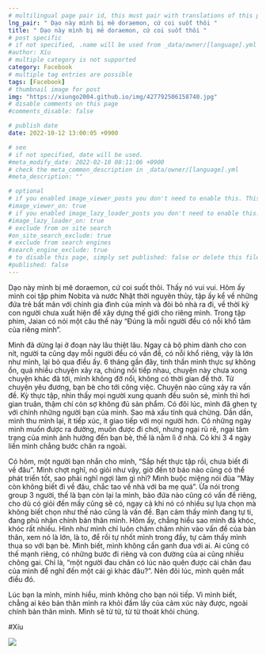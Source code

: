 ```yaml
---
# multilingual page pair id, this must pair with translations of this page. (This name must be unique)
lng_pair: " Dạo này mình bị mê doraemon, cứ coi suốt thôi "
title: " Dạo này mình bị mê doraemon, cứ coi suốt thôi "
# post specific
# if not specified, .name will be used from _data/owner/[language].yml
#author: Xíu
# multiple category is not supported
category: Facebook
# multiple tag entries are possible
tags: [Facebook]
# thumbnail image for post
img: "https://xiungo2004.github.io/img/427792506158740.jpg"
# disable comments on this page
#comments_disable: false

# publish date
date: 2022-10-12 13:00:05 +0900

# seo
# if not specified, date will be used.
#meta_modify_date: 2022-02-10 08:11:06 +0900
# check the meta_common_description in _data/owner/[language].yml
#meta_description: ""

# optional
# if you enabled image_viewer_posts you don't need to enable this. This is only if image_viewer_posts = false
#image_viewer_on: true
# if you enabled image_lazy_loader_posts you don't need to enable this. This is only if image_lazy_loader_posts = false
#image_lazy_loader_on: true
# exclude from on site search
#on_site_search_exclude: true
# exclude from search engines
#search_engine_exclude: true
# to disable this page, simply set published: false or delete this file
#published: false
---
```


<!-- outline-start -->

Dạo này mình bị mê doraemon, cứ coi suốt thôi. Thấy nó vui vui. Hôm ấy mình coi tập phim Nobita và nước Nhật thời nguyên thủy, tập ấy kể về những đứa trẻ bất mãn với chính gia đình của mình và đòi bỏ nhà ra đi, về thời kỳ con người chưa xuất hiện để xây dựng thế giới cho riêng mình. Trong tập phim, Jaian có nói một câu thế này “Đúng là mỗi người đều có nỗi khổ tâm của riêng mình”.

Mình đã dừng lại ở đoạn này lâu thiệt lâu. Ngay cả bộ phim dành cho con nít, người ta cũng dạy mỗi người đều có vấn đề, có nỗi khổ riêng, vậy là lớn như mình, lại bỏ qua điều ấy. 6 tháng gần đây, tinh thần mình thực sự không ổn, quá nhiều chuyện xảy ra, chúng nối tiếp nhau, chuyện này chưa xong chuyện khác đã tới, mình không đỡ nổi, không có thời gian để thở. Từ chuyện yêu đương, bạn bè cho tới công việc. Chuyện nào cũng xảy ra vấn đề. Kỳ thực tập, nhìn thấy mọi người xung quanh đều suôn sẻ, mình thì hơi gian truân, thậm chí còn sợ không đủ sản phẩm. Có đôi lúc, mình đã ghen tỵ với chính những người bạn của mình. Sao mà xấu tính quá chừng. Dần dần, mình thu mình lại, ít tiếp xúc, ít giao tiếp với mọi người hơn. Có những ngày mình muốn được ra đường, muốn được đi chơi, nhưng ngại rủ rê, ngại tâm trạng của mình ảnh hưởng đến bạn bè, thế là nằm lì ở nhà. Có khi 3 4 ngày liền mình chẳng bước chân ra ngoài.

Có hôm, một người bạn nhắn cho mình, “Sắp hết thực tập rồi, chưa biết đi về đâu”. Mình chợt nghĩ, nó giỏi như vậy, giờ đến tờ báo nào cũng có thể phát triển tốt, sao phải nghĩ ngợi làm gì nhỉ? Mình buộc miệng nói đùa “Mày còn không biết đi về đâu, chắc tao về nhà với ba mẹ quá”. Ừa nói trong group 3 người, thế là bạn còn lại la mình, bảo đứa nào cũng có vấn đề riêng, cho dù có giỏi đến mấy cũng sẽ có, ngay cả khi nó có nhiều sự lựa chọn mà không biết chọn như thế nào cũng là vấn đề. Bạn cảm thấy mình đang tự ti, đang phủ nhận chính bản thân mình. Hôm ấy, chẳng hiểu sao mình đã khóc, khóc rất nhiều. Hình như mình chỉ luôn chăm chăm nhìn vào vấn đề của bản thân, xem nó là lớn, là to, để rồi tự nhốt mình trong đấy, tự cảm thấy mình thua so với bạn bè. Mình biết, mình không cần ganh đua với ai. Ai cũng có thế mạnh riêng, có những bước đi riêng và con đường của ai cũng nhiều chông gai. Chỉ là, “một người đau chân có lúc nào quên được cái chân đau của mình để nghĩ đến một cái gì khác đâu?”. Nên đôi lúc, mình quên mất điều đó.

Lúc bạn la mình, mình hiểu, mình không cho bạn nói tiếp. Vì mình biết, chẳng ai kéo bản thân mình ra khỏi đầm lầy của cảm xúc này được, ngoài chính bản thân mình. Mình sẽ từ từ, từ từ thoát khỏi chúng.

#Xíu

<!-- outline-end -->

<img src= "https://xiungo2004.github.io/img/427792506158740.jpg">